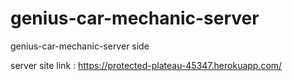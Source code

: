 # genius-car-mechanic-server
genius-car-mechanic-server side

server site link : https://protected-plateau-45347.herokuapp.com/
